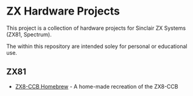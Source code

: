 # ZX Hardware Projects

This project is a collection of hardware projects for Sinclair ZX Systems (ZX81, Spectrum).

The within this repository are intended soley for personal or educational use.

## ZX81

- [ZX8-CCB Homebrew](zx81/zx8-ccb-homebrew/README.md) - A home-made recreation of the ZX8-CCB